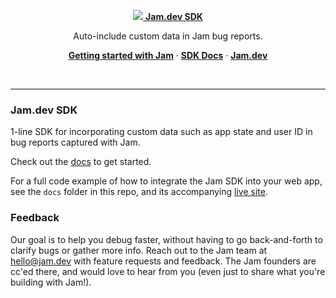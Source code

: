 <p align="center">
  <a href="https://jam.dev">
    <img src="https://storage.googleapis.com/jam-assets/github-repo.png">
    <a href="https://jam.dev/docs/product-features/dev-tools/jam.metadata"><strong>Jam.dev SDK</strong></a>
  </a>
</p>

<p align="center">
  Auto-include custom data in Jam bug reports.
</p>

<p align="center">
  <a href="https://www.youtube.com/watch?v=umdSWiuuoY0"><strong>Getting started with Jam</strong></a> ·
  <a href="https://jam.dev/docs/product-features/dev-tools/jam.metadata"><strong>SDK Docs</strong></a> ·
  <a href="https://jam.dev"><strong>Jam.dev</strong></a>
</p>
<br/>

---

### Jam.dev SDK

1-line SDK for incorporating custom data such as app state and user ID in bug reports captured with Jam.

Check out the [docs](https://jam.dev/docs/product-features/dev-tools/jam.metadata) to get started.

For a full code example of how to integrate the Jam SDK into your web app, see the `docs` folder in this repo, and its accompanying [live site](https://jamdotdev.github.io/sdk/).

### Feedback

Our goal is to help you debug faster, without having to go back-and-forth to clarify bugs or gather more info. Reach out to the Jam team at hello@jam.dev with feature requests and feedback. The Jam founders are cc'ed there, and would love to hear from you (even just to share what you're building with Jam!).
